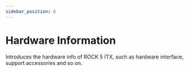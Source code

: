 ```yaml
---
sidebar_position: 6
---
```


# Hardware Information

Introduces the hardware info of ROCK 5 ITX, such as hardware interface, support accessories and so on.

<DocCardList />
